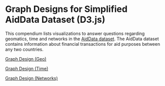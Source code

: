# Graph Designs for Simplified AidData Dataset (D3.js)

This compendium lists visualizations to answer questions regarding geomatics, time and networks in the [AidData dataset](https://www.aiddata.org/data/aiddata-core-research-release-level-1-3-1). The AidData dataset contains information about financial transactions for aid purposes between any two countries.

[Graph Design (Geo)](https://observablehq.com/d/76848a463d0cf621)

[Graph Design (Time)](https://observablehq.com/d/295e77fbb1f78bf7)

[Graph Design (Networks)](https://observablehq.com/d/335b4e86071947d1)
